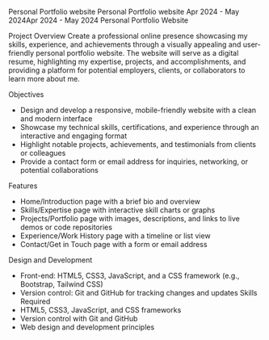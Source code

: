 
Personal Portfolio website
Personal Portfolio website
Apr 2024 - May 2024Apr 2024 - May 2024
Personal Portfolio Website

Project Overview
Create a professional online presence showcasing my skills, experience, and achievements through a visually appealing and user-friendly personal portfolio website. The website will serve as a digital resume, highlighting my expertise, projects, and accomplishments, and providing a platform for potential employers, clients, or collaborators to learn more about me.

Objectives
- Design and develop a responsive, mobile-friendly website with a clean and modern interface
- Showcase my technical skills, certifications, and experience through an interactive and engaging format
- Highlight notable projects, achievements, and testimonials from clients or colleagues
- Provide a contact form or email address for inquiries, networking, or potential collaborations

Features
- Home/Introduction page with a brief bio and overview
- Skills/Expertise page with interactive skill charts or graphs
- Projects/Portfolio page with images, descriptions, and links to live demos or code repositories
- Experience/Work History page with a timeline or list view
- Contact/Get in Touch page with a form or email address

Design and Development

- Front-end: HTML5, CSS3, JavaScript, and a CSS framework (e.g., Bootstrap, Tailwind CSS)
- Version control: Git and GitHub for tracking changes and updates
Skills Required
- HTML5, CSS3, JavaScript, and CSS frameworks
- Version control with Git and GitHub
- Web design and development principles


